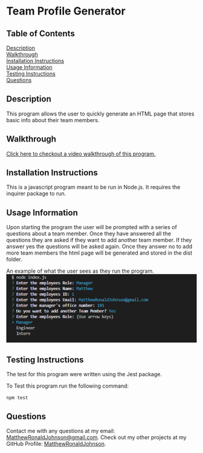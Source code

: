 
# Team Profile Generator



## Table of Contents
[Description](#Description)  
[Walkthrough](#Walkthrough)  
[Installation Instructions](#Installation-Instructions)  
[Usage Information](#Usage-Information)  
[Testing Instructions](#Testing-Instructions)  
[Questions](#Questions)  

## Description

This program allows the user to quickly generate an HTML page that stores basic info about their team members.

## Walkthrough

<a href='https://www.youtube.com/watch?v=QpRAxkPFv8M' target='_blank'>Click here to checkout a video walkthrough of this program.</a>
        
## Installation Instructions

This is a javascript program meant to be run in Node.js. It requires the inquirer package to run. 


## Usage Information

Upon starting the program the user will be prompted with a series of questions about a team member. Once they have answered all the questions they are asked if they want to add another team member. If they answer yes the questions will be asked again. Once they answer no to add more team members the html page will be generated and stored in the dist folder.  

An example of what the user sees as they run the program.  
![program-display](assests\Interface.PNG)

## Testing Instructions

The test for this program were written using the Jest package. 

To Test this program run the following command: 

```
npm test
```

## Questions

Contact me with any questions at my email: [MatthewRonaldJohnson@gmail.com](MatthewRonaldJohnson@gmail.com). Check out my other projects at my GitHub Profile: [MatthewRonaldJohnson](https://github.com/MatthewRonaldJohnson).
     

